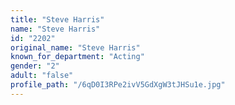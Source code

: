 ```yaml
---
title: "Steve Harris"
name: "Steve Harris"
id: "2202"
original_name: "Steve Harris"
known_for_department: "Acting"
gender: "2"
adult: "false"
profile_path: "/6qD0I3RPe2ivV5GdXgW3tJHSu1e.jpg"
---
```

